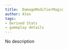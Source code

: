 ```yaml
---
title:  DamageModifierMagic
author: Alex
tags:
- Derived Stats
- gameplay details
---                               
```






No description


